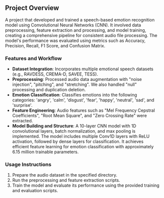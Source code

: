 ## Project Overview

A project that developed and trained a speech-based emotion recognition model using Convolutional Neural Networks (CNN). It involved data preprocessing, feature extraction and processing, and model training, creating a comprehensive pipeline for consistent audio file processing. The model's performance was evaluated using metrics such as Accuracy, Precision, Recall, F1 Score, and Confusion Matrix.

### Features and Workflow

- **Dataset Integration**: Incorporates multiple emotional speech datasets (e.g., RAVDESS, CREMA-D, SAVEE, TESS).
- **Preprocessing**: Processed audio data augmentation with "noise injection", "pitching", and "stretching". We also handled "null" processing and duplication deletion.
- **Emotion Classification**: Classifies emotions into the following categories: 'angry', 'calm', 'disgust', 'fear', 'happy', 'neutral', 'sad', and 'surprise'.
- **Feature Engineering**: Audio features such as "Mel Frequency Cepstral Coefficients", "Root Mean Square", and "Zero Crossing Rate" were extracted. 
- **Model Building and Structure**: A 10-layer CNN model with 1D convolutional layers, batch normalization, and max pooling is implemented. The model includes multiple Conv1D layers with ReLU activation, followed by dense layers for classification. It achieves efficient feature learning for emotion classification with approximately 6.15 million trainable parameters.

### Usage Instructions

1. Prepare the audio dataset in the specified directory.
2. Run the preprocessing and feature extraction scripts.
3. Train the model and evaluate its performance using the provided training and evaluation scripts.
